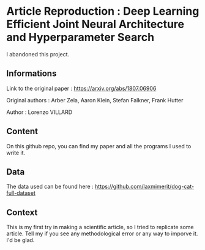 # Article Reproduction : Deep Learning Efficient Joint Neural Architecture and Hyperparameter Search

I abandoned this project.

## Informations

Link to the original paper : https://arxiv.org/abs/1807.06906

Original authors : Arber Zela, Aaron Klein, Stefan Falkner, Frank Hutter

Author : Lorenzo VILLARD

## Content

On this github repo, you can find my paper and all the programs I used to write it.

## Data

The data used can be found here : https://github.com/laxmimerit/dog-cat-full-dataset

## Context

This is my first try in making a scientific article, so I tried to replicate some article. Tell my if you see any methodological error or any way to imporve it. I'd be glad.
